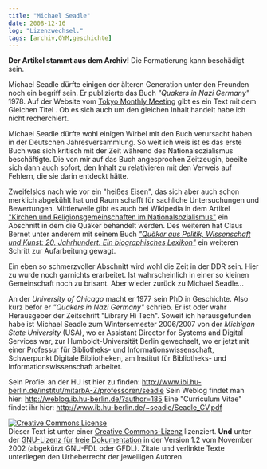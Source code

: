 ```yaml
---
title: "Michael Seadle"
date: 2008-12-16
log: "Lizenzwechsel."
tags: [archiv,GYM,geschichte]
---
```

**Der Artikel stammt aus dem Archiv!** Die Formatierung kann beschädigt sein.


Michael Seadle dürfte einigen der älteren Generation unter den Freunden noch ein begriff sein. Er publizierte das Buch <i>"Quakers in Nazi Germany"</i> 1978. Auf der Website vom <a href="http://www2.gol.com/users/quakers/quakers_in_nazi_germany.htm">Tokyo Monthly Meeting</a> gibt es ein Text mit dem Gleichen Titel . Ob es sich auch um den gleichen Inhalt handelt habe ich nicht recherchiert.

Michael Seadle dürfte wohl einigen Wirbel mit den Buch verursacht haben in der Deutschen Jahresversammlung. So weit ich weis ist es das erste Buch was sich kritisch mit der Zeit während des Nationalsozialismus beschäftigte. Die von mir auf das Buch angesprochen Zeitzeugin, beeilte sich dann auch sofort, den Inhalt zu relativieren mit den Verweis auf Fehlern, die sie darin entdeckt hätte. 

Zweifelslos nach wie vor ein "heißes Eisen", das sich aber auch schon merklich abgekühlt hat und Raum schafft für sachliche Untersuchungen und Bewertungen. Mittlerweile gibt es auch bei Wikipedia in dem Artikel <a href="http://de.wikipedia.org/wiki/Kirchen_und_Religionsgemeinschaften_im_Nationalsozialismus#Religi.C3.B6se_Gesellschaft_der_Freunde_.28Qu.C3.A4ker.29">"Kirchen und Religionsgemeinschaften im Nationalsozialismus"</a> ein Abschnitt in dem die Quäker behandelt werden. Des weiteren hat Claus Bernet unter anderem mit seinem Buch <a href="http://www.the-independent-friend.de/?q=node/18"><i>"Quäker aus Politik, Wissenschaft und Kunst: 20. Jahrhundert. Ein biographisches Lexikon"</i></a> ein weiteren Schritt zur Aufarbeitung gewagt. 

Ein eben so schmerzvoller Abschnitt wird wohl die Zeit in der DDR sein. Hier zu wurde noch garnichts erarbeitet. Ist wahrscheinlich in einer so kleinen Gemeinschaft noch zu brisant. Aber wieder zurück zu Michael Seadle...

An der <i>University of Chicago</i> macht er 1977 sein PhD in Geschichte. Also kurz befor er <i>"Quakers in Nazi Germany"</i> schrieb. Er ist oder wahr Herausgeber der Zeitschrift "Library Hi Tech". Soweit ich herausgefunden habe ist Michael Seadle zum Wintersemester 2006/2007 von der <i>Michigan State University</i> (USA), wo er Assistant Director for Systems and Digital Services war, zur Humboldt-Universität Berlin gewechselt, wo er jetzt mit einer Professur für Bibliotheks- und Informationswissenschaft, Schwerpunkt Digitale Bibliotheken, am Institut für Bibliotheks- und Informationswissenschaft arbeitet. 

Sein Profiel an der HU ist hier zu finden: 
http://www.ibi.hu-berlin.de/institut/mitarbA-Z/professoren/seadle
Sein Weblog findet man hier:
http://weblog.ib.hu-berlin.de/?author=185
Eine "Curriculum Vitae" findet ihr hier:
http://www.ib.hu-berlin.de/~seadle/Seadle_CV.pdf
<br>


<a rel="license" href="http://creativecommons.org/licenses/by-sa/3.0/de/"><img alt="Creative Commons License" style="border-width:0" src="http://i.creativecommons.org/l/by-sa/3.0/de/88x31.png" /></a><br />Dieser <span xmlns:dc="http://purl.org/dc/elements/1.1/" href="http://purl.org/dc/dcmitype/Text" rel="dc:type">Text</span> ist unter einer <a rel="license" href="http://creativecommons.org/licenses/by-sa/3.0/de/">Creative Commons-Lizenz</a> lizenziert. **Und** unter der <a href="http://de.wikipedia.org/wiki/GFDL">GNU-Lizenz für freie Dokumentation</a> in der Version 1.2 vom November 2002 (abgekürzt GNU-FDL oder GFDL). Zitate und verlinkte Texte unterliegen den Urheberrecht der jeweiligen Autoren.
